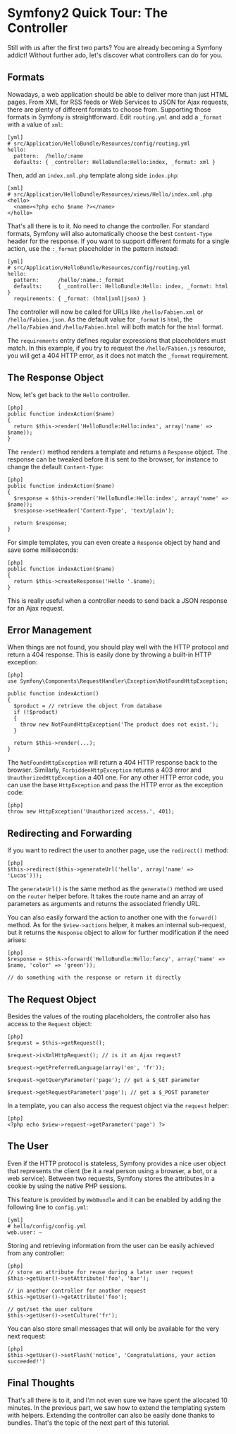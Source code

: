 Symfony2 Quick Tour: The Controller
===================================

Still with us after the first two parts? You are already becoming a Symfony
addict! Without further ado, let's discover what controllers can do for you.

Formats
-------

Nowadays, a web application should be able to deliver more than just HTML
pages. From XML for RSS feeds or Web Services to JSON for Ajax requests, there
are plenty of different formats to choose from. Supporting those formats in
Symfony is straightforward. Edit `routing.yml` and add a `_format` with a
value of `xml`:

    [yml]
    # src/Application/HelloBundle/Resources/config/routing.yml
    hello:
      pattern:  /hello/:name
      defaults: { _controller: HelloBundle:Hello:index, _format: xml }

Then, add an `index.xml.php` template along side `index.php`:

    [xml]
    # src/Application/HelloBundle/Resources/views/Hello/index.xml.php
    <hello>
      <name><?php echo $name ?></name>
    </hello>

That's all there is to it. No need to change the controller. For standard
formats, Symfony will also automatically choose the best `Content-Type` header
for the response. If you want to support different formats for a single
action, use the `:_format` placeholder in the pattern instead:

    [yml]
    # src/Application/HelloBundle/Resources/config/routing.yml
    hello:
      pattern:      /hello/:name.:_format
      defaults:     { _controller: HelloBundle:Hello: index, _format: html }
      requirements: { _format: (html|xml|json) }

The controller will now be called for URLs like `/hello/Fabien.xml` or
`/hello/Fabien.json`. As the default value for `_format` is `html`, the
`/hello/Fabien` and `/hello/Fabien.html` will both match for the `html`
format.

The `requirements` entry defines regular expressions that placeholders must
match. In this example, if you try to request the `/hello/Fabien.js` resource,
you will get a 404 HTTP error, as it does not match the `_format` requirement.

The Response Object
-------------------

Now, let's get back to the `Hello` controller.

    [php]
    public function indexAction($name)
    {
      return $this->render('HelloBundle:Hello:index', array('name' => $name));
    }

The `render()` method renders a template and returns a `Response` object. The
response can be tweaked before it is sent to the browser, for instance to
change the default `Content-Type`:

    [php]
    public function indexAction($name)
    {
      $response = $this->render('HelloBundle:Hello:index', array('name' => $name));
      $response->setHeader('Content-Type', 'text/plain');

      return $response;
    }

For simple templates, you can even create a `Response` object by hand and save
some milliseconds:

    [php]
    public function indexAction($name)
    {
      return $this->createResponse('Hello '.$name);
    }

This is really useful when a controller needs to send back a JSON response for
an Ajax request.

Error Management
----------------

When things are not found, you should play well with the HTTP protocol and
return a 404 response. This is easily done by throwing a built-in HTTP
exception:

    [php]
    use Symfony\Components\RequestHandler\Exception\NotFoundHttpException;

    public function indexAction()
    {
      $product = // retrieve the object from database
      if (!$product)
      {
        throw new NotFoundHttpException('The product does not exist.');
      }

      return $this->render(...);
    }

The `NotFoundHttpException` will return a 404 HTTP response back to the
browser. Similarly, `ForbiddenHttpException` returns a 403 error and
`UnauthorizedHttpException` a 401 one. For any other HTTP error code, you can
use the base `HttpException` and pass the HTTP error as the exception code:

    [php]
    throw new HttpException('Unauthorized access.', 401);

Redirecting and Forwarding
--------------------------

If you want to redirect the user to another page, use the `redirect()` method:

    [php]
    $this->redirect($this->generateUrl('hello', array('name' => 'Lucas')));

The `generateUrl()` is the same method as the `generate()` method we used on
the `router` helper before. It takes the route name and an array of parameters
as arguments and returns the associated friendly URL.

You can also easily forward the action to another one with the `forward()`
method. As for the `$view->actions` helper, it makes an internal sub-request,
but it returns the `Response` object to allow for further modification if the
need arises:

    [php]
    $response = $this->forward('HelloBundle:Hello:fancy', array('name' => $name, 'color' => 'green'));

    // do something with the response or return it directly

The Request Object
------------------

Besides the values of the routing placeholders, the controller also has access
to the `Request` object:

    [php]
    $request = $this->getRequest();

    $request->isXmlHttpRequest(); // is it an Ajax request?

    $request->getPreferredLanguage(array('en', 'fr'));

    $request->getQueryParameter('page'); // get a $_GET parameter

    $request->getRequestParameter('page'); // get a $_POST parameter

In a template, you can also access the request object via the `request`
helper:

    [php]
    <?php echo $view->request->getParameter('page') ?>

The User
--------

Even if the HTTP protocol is stateless, Symfony provides a nice user object
that represents the client (be it a real person using a browser, a bot, or a
web service). Between two requests, Symfony stores the attributes in a cookie
by using the native PHP sessions.

This feature is provided by `WebBundle` and it can be enabled by adding the
following line to `config.yml`:

    [yml]
    # hello/config/config.yml
    web.user: ~

Storing and retrieving information from the user can be easily achieved from
any controller:

    [php]
    // store an attribute for reuse during a later user request
    $this->getUser()->setAttribute('foo', 'bar');

    // in another controller for another request
    $this->getUser()->getAttribute('foo');

    // get/set the user culture
    $this->getUser()->setCulture('fr');

You can also store small messages that will only be available for the very
next request:

    [php]
    $this->getUser()->setFlash('notice', 'Congratulations, your action succeeded!')

Final Thoughts
--------------

That's all there is to it, and I'm not even sure we have spent the allocated
10 minutes. In the previous part, we saw how to extend the templating
system with helpers. Extending the controller can also be easily done thanks
to bundles. That's the topic of the next part of this tutorial.
